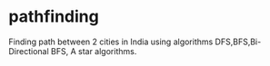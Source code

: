 # pathfinding

Finding path between 2 cities in India using algorithms DFS,BFS,Bi-Directional BFS, A star algorithms.
